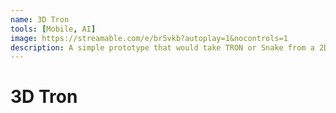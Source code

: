 ```yaml
---
name: 3D Tron
tools: [Mobile, AI]
image: https://streamable.com/e/br5vkb?autoplay=1&nocontrols=1
description: A simple prototype that would take TRON or Snake from a 2D grid to a 3D world. The idea was to make this a mobile game. 
---
```


# 3D Tron
